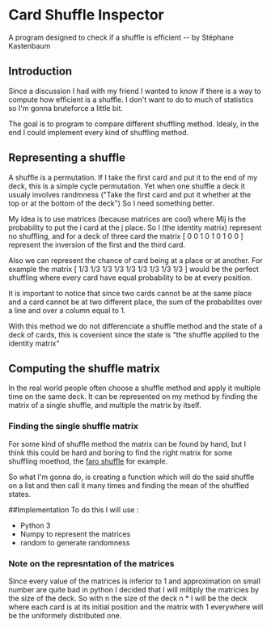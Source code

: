 # Card Shuffle Inspector
A program designed to check if a shuffle is efficient -- by Stéphane Kastenbaum

## Introduction
Since a discussion I had with my friend I wanted to know if there is a way to 
compute how efficient is a shuffle. I don't want to do to much of statistics 
so I'm gonna bruteforce a little bit.

The goal is to program to compare different shuffling method. Idealy, in the end
I could implement every kind of shuffling method. 

## Representing a shuffle
A shuffle is a permutation. If I take the first card and put it to the end of my
deck, this is a simple cycle permutation. Yet when one shuffle a deck it usualy
involves randmness ("Take the first card and put it whether at the top or at
the bottom of the deck") So I need something better.

My idea is to use matrices (because matrices are cool) where Mij is the 
probability to put the i card at the j place. So I (the identity matrix) 
represent no shuffling, and for a deck of three card the matrix
[ 0 0 1
  0 1 0
  1 0 0 ]
represent the inversion of the first and the third card. 

Also we can represent the chance of card being at a place or at another. For 
example the matrix 
[ 1/3 1/3 1/3
  1/3 1/3 1/3
  1/3 1/3 1/3 ]
would be the perfect shuffling where every card have equal probability to be at 
every position.

It is important to notice that since two cards cannot be at the same place and
a card cannot be at two different place, the sum of the probabilites over a line
and over a column equal to 1.

With this method we do not differenciate a shuffle method and the state of 
a deck of cards, this is covenient since the state is "the shuffle applied to 
the identity matrix"

## Computing the shuffle matrix
In the real world people often choose a shuffle method and apply it multiple 
time on the same deck. It can be represented on my method by finding the matrix
of a single shuffle, and multiple the matrix by itself.

### Finding the single shuffle matrix
For some kind of shuffle method the matrix can be found by hand, but I think
this could be hard and boring to find the right matrix for some shuffling 
moethod, the [faro shuffle](https://en.wikipedia.org/wiki/Faro_shuffle) for 
example.

So what I'm gonna do, is creating a function which will do the said shuffle on a
list and then call it many times and finding the mean of the shuffled states.

##Implementation
To do this I will use :
* Python 3
* Numpy to represent the matrices
* random to generate randomness

### Note on the represntation of the matrices
Since every value of the matrices is inferior to 1 and approximation on small
number are quite bad in python I decided that I will miltiply the matricies by
the size of the deck. So with n the size of the deck n * I will be the deck
where each card is at its initial position and the matrix with 1 everywhere
will be the uniformely distributed one.

